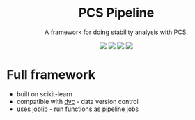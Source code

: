 <h1 align="center"> PCS Pipeline </h1>
<p align="center"> A framework for doing stability analysis with PCS.
</p>

<p align="center">
  <img src="https://img.shields.io/badge/license-mit-blue.svg">
  <img src="https://img.shields.io/badge/python-3.6--3.8-blue">
  <a href="https://github.com/Yu-group/pcs-pipeline/actions"><img src="https://github.com/csinva/imodels/workflows/tests/badge.svg"></a>
  <img src="https://img.shields.io/github/checks-status/Yu-group/pcs-pipeline/master">
</p>  

# Full framework
- built on scikit-learn
- compatible with [dvc](https://dvc.org/) - data version control
- uses [joblib](https://joblib.readthedocs.io/en/latest/) - run functions as pipeline jobs
